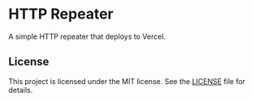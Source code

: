 ﻿# HTTP Repeater

A simple HTTP repeater that deploys to Vercel.

## License

This project is licensed under the MIT license. See the [LICENSE](LICENSE.md) file for details.
